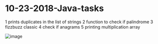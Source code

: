 # 10-23-2018-Java-tasks

1 prints duplicates in the list of strings
2 function to check if palindrome
3 fizzbuzz classic
4 check if anagrams
5 printing multiplication array


![image](https://cloud.githubusercontent.com/assets/9053854/24495974/fbf2e0cc-1547-11e7-846c-25b5fac7f6b1.png)
